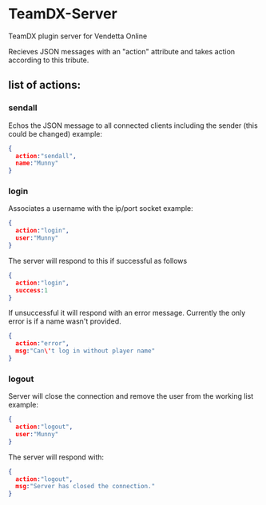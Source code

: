 # TeamDX-Server
TeamDX plugin server for Vendetta Online

Recieves JSON messages with an "action" attribute and takes action according to this tribute.

## list of actions:

### sendall
Echos the JSON message to all connected clients including the sender (this could be changed)
example:
```json
{
  action:"sendall",
  name:"Munny"
}
```

### login
Associates a username with the ip/port socket
example:
```json
{
  action:"login",
  user:"Munny"
}
```
The server will respond to this if successful as follows
```json
{
  action:"login", 
  success:1
}
```
If unsuccessful it will respond with an error message. Currently the only error is if a name wasn't provided.
```json
{
  action:"error", 
  msg:"Can\'t log in without player name"
}
```

### logout
Server will close the connection and remove the user from the working list
example:
```json
{
  action:"logout",
  user:"Munny"
}
```
The server will respond with:
```json
{
  action:"logout", 
  msg:"Server has closed the connection."
}
```

